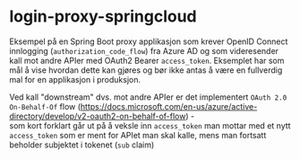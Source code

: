 # login-proxy-springcloud

Eksempel på en Spring Boot proxy applikasjon som krever OpenID Connect innlogging (`authorization_code_flow`) fra Azure AD og som videresender kall mot andre APIer med OAuth2 Bearer `access_token`. Eksemplet har som mål å vise hvordan dette kan gjøres og bør ikke antas å være en fullverdig mal for en applikasjon i produksjon.  

Ved kall "downstream" dvs. mot andre APIer er det implementert `OAuth 2.0 On-Behalf-Of` flow (https://docs.microsoft.com/en-us/azure/active-directory/develop/v2-oauth2-on-behalf-of-flow) -  
som kort forklart går ut på å veksle inn `access_token` man mottar med et nytt `access_token` som er ment for APIet man skal kalle, mens man fortsatt beholder subjektet i tokenet (`sub` claim) 
